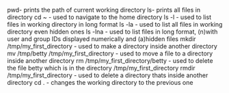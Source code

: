 pwd- prints the path of current working directory
ls- prints all files in directory
cd ~ - used to navigate to the home directory
ls -l - used to list files in working directory in long format
ls -la - used to list all files in working directory even hidden ones
ls -lna - used to list files in long format, (n)with user and group IDs displayed numerically and (a)hidden files
mkdir /tmp/my_first_directory - used to make a directory inside another directory
mv /tmp/betty /tmp/my_first_directory - used to move a file to a directory inside another directory
rm /tmp/my_first_directory/betty - used to delete the file betty which is in the directory /tmp/my_first_directory
rmdir /tmp/my_first_directory - used to delete a directory thats inside another directory
cd . - changes the working directory to the previous one
